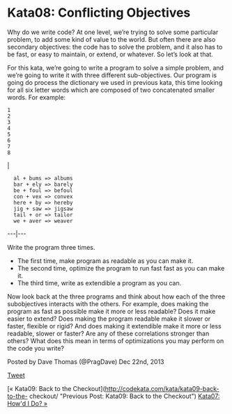 # Kata08: Conflicting Objectives

Why do we write code? At one level, we’re trying to solve some particular
problem, to add some kind of value to the world. But often there are also
secondary objectives: the code has to solve the problem, and it also has to be
fast, or easy to maintain, or extend, or whatever. So let’s look at that.

For this kata, we’re going to write a program to solve a simple problem, and
we’re going to write it with three different sub-objectives. Our program is
going do process the dictionary we used in previous kata, this time looking
for all six letter words which are composed of two concatenated smaller words.
For example:

    
    
    1
    2
    3
    4
    5
    6
    7
    8
    

|

    
    
      al + bums => albums
      bar + ely => barely
      be + foul => befoul
      con + vex => convex
      here + by => hereby
      jig + saw => jigsaw
      tail + or => tailor
      we + aver => weaver  
  
---|---  
  
Write the program three times.

  * The first time, make program as readable as you can make it.
  * The second time, optimize the program to run fast fast as you can make it.
  * The third time, write as extendible a program as you can.

Now look back at the three programs and think about how each of the three
subobjectives interacts with the others. For example, does making the program
as fast as possible make it more or less readable? Does it make easier to
extend? Does making the program readable make it slower or faster, flexible or
rigid? And does making it extendible make it more or less readable, slower or
faster? Are any of these correlations stronger than others? What does this
mean in terms of optimizations you may perform on the code you write?

Posted by Dave Thomas (@PragDave) Dec 22nd, 2013

[Tweet](http://codekata.com//twitter.com/share)

[« Kata09: Back to the Checkout](http://codekata.com/kata/kata09-back-to-the-
checkout/ "Previous Post: Kata09: Back to the Checkout") [Kata07: How'd I Do?
»](http://codekata.com/kata/kata07-howd-i-do/ "Next Post: Kata07: How'd I
Do?")


